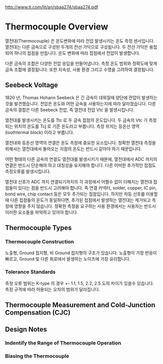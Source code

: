 http://www.ti.com/lit/an/sbaa274/sbaa274.pdf

# Thermocouple Overview
열전대(Thermocouple) 은 온도변화에 따라 전압 발생시키는 온도 측정 센서입니다.
열전대는 다른 금속으로 구성된 두개의 전선 가닥으로 구성됩니다.
두 전선 가닥은 용접되어 하나의 접점을 만듭니다.
온도 변화에 따라 접점에서 전압이 발생합니다.

다른 금속의 조합은 다양한 전압 응답을 만들어냅니다.
측정 온도 범위와 정확도에 맞게 금속 조합에 결정됩니다.
또한 지속성, 사용 환경 그리고 수명을 고려하여 결정됩니다.

## Seebeck Voltage
1820 년, Thomas Hohann Seebeck 은 긴 금속이 데워질때 양단에 전압이 발생하는 것을 발견했습니다.
전압은 온도와 어떤 금속을 사용하는지에 따라 달라졌습니다.
다른 금속의 결합은 다른 Seebeck 전압, 즉 열전대 전압 Vtc 을 발생시킵니다.

열전대를 발생시키는 온도를 Ttc 로 두 금속 접점의 온도입니다.
두 금속의 Vtc 가 측정되는 위치의 온도를 Tcj 로 기준 온도라고 부릅니다.
측정 위치는 등온선 영역(isothtermal block) 이라고 부릅니다.

열전대와 등온선 영역의 연결은 온도 측정에 중요한 요소입니다.
정확한 열전대 측정을 위해서는 열전대에서 돌아오는 지점의 온도는 반드시 같아야 하기 때문입니다.

어떤 형태의 다른 금속의 연결도 열전대를 발생시키기 때문에,
열전대에서 ADC 까지의 연결은 반드시 단순해야 하고 대칭성을 유지해야 합니다.
다른 어떠한 추가적인 접점도 측정오류를 발생시킵니다.

열전대 신호가 ADC 까지 연결되기까지의 각 과정에서 어쩔수 없이 더해지는 열전대 접점들이 있다는 점을 반드시 고려해야 합니다.
즉 연결 커넥터, solder, copper, IC pin, bond wire, chip contact 등은 모두 추가되는 접점입니다.
하지만 차등 신호를 이용할때 다른 접점들의 온도가 동일하다면, 추가된 접점에서 발생하는 열전대는 제거되고 측정에 영향을 주지 않습니다.
정확한 측정을 요구하는 사용 환경에서는 사용자는 반드시 이러한 요소들을 파악하고 있어야 합니다.

## Thermocouple Types
### Thermocouple Construction
노출형, Ground 접지형, 비 Ground 접지형의 구조가 있습니다.
노출형이 가장 반응이 빠르고, Ground 및 다른 회로에서 발생하는 노이즈에 가장 유리합니다.

### Tolerance Standards
측정 오류 범위는 K-type 의 경우 +- 1.1, 1.5, 2.2, 2.5 도의 차이가 있을수 있습니다.
측정 규격에 따라 허용되는 오차의 범위가 달라집니다.

## Thermocouple Measurement and Cold-Junction Compensation (CJC)

## Design Notes
### Indentify the Range of Thermocouple Operation
### Biasing the Thermocouple
